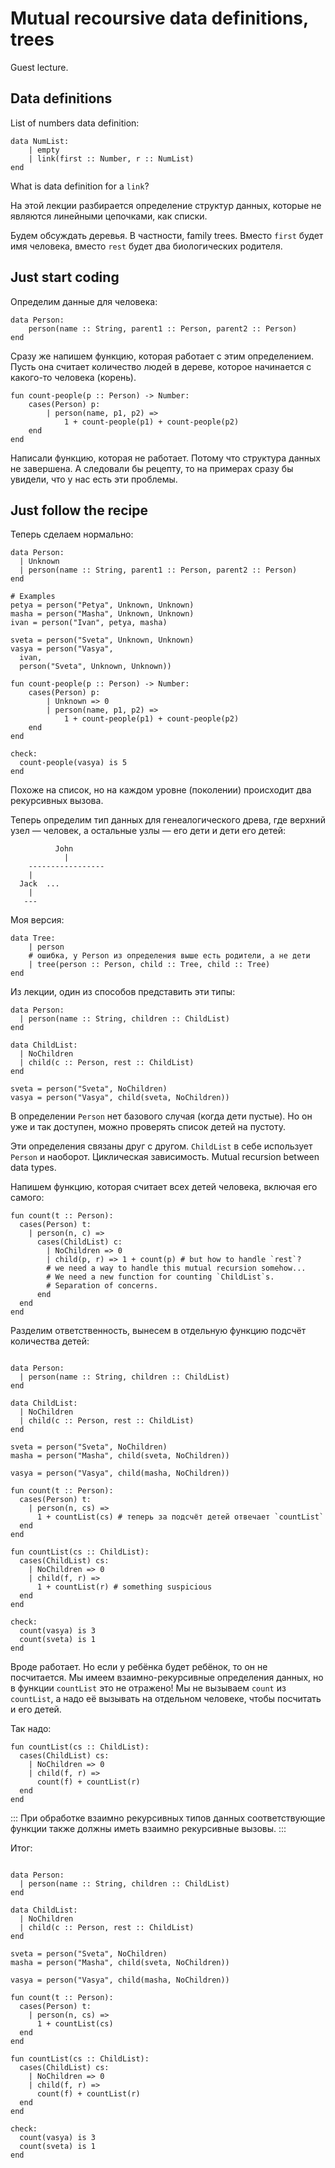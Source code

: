 # Mutual recoursive data definitions, trees
Guest lecture.

## Data definitions
List of numbers data definition:

```pyret
data NumList:
    | empty
    | link(first :: Number, r :: NumList)
end
```

What is data definition for a `link`?

На этой лекции разбирается определение структур данных, которые не являются линейными цепочками, как списки.

Будем обсуждать деревья. В частности, family trees. Вместо `first` будет имя человека, вместо `rest` будет два биологических родителя.

## Just start coding
Определим данные для человека:

```pyret
data Person:
    person(name :: String, parent1 :: Person, parent2 :: Person)
end
```

Сразу же напишем функцию, которая работает с этим определением. Пусть она считает количество людей в дереве, которое начинается с какого-то человека (корень).

```pyret
fun count-people(p :: Person) -> Number:
    cases(Person) p:
        | person(name, p1, p2) =>
            1 + count-people(p1) + count-people(p2)
    end
end
```

Написали функцию, которая не работает. Потому что структура данных не завершена. А следовали бы рецепту, то на примерах сразу бы увидели, что у нас есть эти проблемы.

## Just follow the recipe
Теперь сделаем нормально:

```pyret
data Person:
  | Unknown
  | person(name :: String, parent1 :: Person, parent2 :: Person)
end

# Examples
petya = person("Petya", Unknown, Unknown)
masha = person("Masha", Unknown, Unknown)
ivan = person("Ivan", petya, masha)

sveta = person("Sveta", Unknown, Unknown)
vasya = person("Vasya",
  ivan,
  person("Sveta", Unknown, Unknown))

fun count-people(p :: Person) -> Number:
    cases(Person) p:
        | Unknown => 0
        | person(name, p1, p2) =>
            1 + count-people(p1) + count-people(p2)
    end
end

check:
  count-people(vasya) is 5
end
```

Похоже на список, но на каждом уровне (поколении) происходит два рекурсивных вызова.

Теперь определим тип данных для генеалогического древа, где верхний узел — человек, а остальные узлы — его дети и дети его детей:

```
          John
            |
    -----------------
    |   
  Jack  ...
    |
   ---
```

Моя версия:

```pyret
data Tree:
    | person
    # ошибка, у Person из определения выше есть родители, а не дети
    | tree(person :: Person, child :: Tree, child :: Tree)
end
```

Из лекции, один из способов представить эти типы:

```pyret
data Person:
  | person(name :: String, children :: ChildList)
end

data ChildList:
  | NoChildren
  | child(c :: Person, rest :: ChildList)
end

sveta = person("Sveta", NoChildren)
vasya = person("Vasya", child(sveta, NoChildren))
```

В определении `Person` нет базового случая (когда дети пустые). Но он уже и так доступен, можно проверять список детей на пустоту.

Эти определения связаны друг с другом. `ChildList` в себе использует `Person` и наоборот. Циклическая зависимость. Mutual recursion between data types.

Напишем функцию, которая считает всех детей человека, включая его самого:

```pyret
fun count(t :: Person):
  cases(Person) t:
    | person(n, c) =>
      cases(ChildList) c:
        | NoChildren => 0
        | child(p, r) => 1 + count(p) # but how to handle `rest`?
        # we need a way to handle this mutual recursion somehow...
        # We need a new function for counting `ChildList`s.
        # Separation of concerns.
      end
  end
end
```

Разделим ответственность, вынесем в отдельную функцию подсчёт количества детей:

```pyret

data Person:
  | person(name :: String, children :: ChildList)
end

data ChildList:
  | NoChildren
  | child(c :: Person, rest :: ChildList)
end

sveta = person("Sveta", NoChildren)
masha = person("Masha", child(sveta, NoChildren))

vasya = person("Vasya", child(masha, NoChildren))

fun count(t :: Person):
  cases(Person) t:
    | person(n, cs) =>
      1 + countList(cs) # теперь за подсчёт детей отвечает `countList`
  end
end

fun countList(cs :: ChildList):
  cases(ChildList) cs:
    | NoChildren => 0
    | child(f, r) =>
      1 + countList(r) # something suspicious
  end
end

check:
  count(vasya) is 3
  count(sveta) is 1
end
```

Вроде работает. Но если у ребёнка будет ребёнок, то он не посчитается. Мы имеем взаимно-рекурсивные определения данных, но в функции `countList` это не отражено! Мы не вызываем `count` из `countList`, а надо её вызывать на отдельном человеке, чтобы посчитать и его детей.

Так надо:

```pyret
fun countList(cs :: ChildList):
  cases(ChildList) cs:
    | NoChildren => 0
    | child(f, r) =>
      count(f) + countList(r)
  end
end
```

:::
При обработке взаимно рекурсивных типов данных соответствующие функции также должны иметь взаимно рекурсивные вызовы.
:::

Итог:

```pyret

data Person:
  | person(name :: String, children :: ChildList)
end

data ChildList:
  | NoChildren
  | child(c :: Person, rest :: ChildList)
end

sveta = person("Sveta", NoChildren)
masha = person("Masha", child(sveta, NoChildren))

vasya = person("Vasya", child(masha, NoChildren))

fun count(t :: Person):
  cases(Person) t:
    | person(n, cs) =>
      1 + countList(cs)
  end
end

fun countList(cs :: ChildList):
  cases(ChildList) cs:
    | NoChildren => 0
    | child(f, r) =>
      count(f) + countList(r)
  end
end

check:
  count(vasya) is 3
  count(sveta) is 1
end
```
